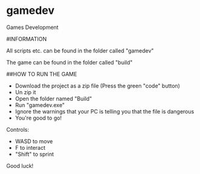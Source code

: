# gamedev
Games Development

#INFORMATION

All scripts etc. can be found in the folder called "gamedev"

The game can be found in the folder called "build"


##HOW TO RUN THE GAME
- Download the project as a zip file (Press the green "code" button)
- Un zip it
- Open the folder named "Build"
- Run "gamedev.exe"
- Ignore the warnings that your PC is telling you that the file is dangerous
- You're good to go!

Controls:
- WASD to move
- F to interact 
- "Shift" to sprint

Good luck!
